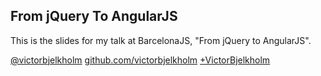 ## From jQuery To AngularJS

This is the slides for my talk at BarcelonaJS, "From jQuery to AngularJS".

[@victorbjelkholm](http://twitter.com/victorbjelkholm)
[github.com/victorbjelkholm](http://github.com/victorbjelkholm)
[+VictorBjelkholm](http://plus.google.com/+VictorBjelkholm)
